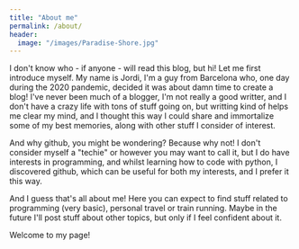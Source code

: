 ```yaml
---
title: "About me"
permalink: /about/
header:
  image: "/images/Paradise-Shore.jpg"
---
```


I don't know who - if anyone - will read this blog, but hi! Let me first introduce myself. My name is Jordi, I'm a guy from Barcelona who, one day during the 2020 pandemic, decided it was about damn time to create a blog! I've never been much of a blogger, I'm not really a good writter, and I don't have a crazy life with tons of stuff going on, but writting kind of helps me clear my mind, and I thought this way I could share and immortalize some of my best memories, along with other stuff I consider of interest.

And why github, you might be wondering? Because why not! I don't consider myself a "techie" or however you may want to call it, but I do have interests in programming, and whilst learning how to code with python, I discovered github, which can be useful for both my interests, and I prefer it this way.

And I guess that's all about me! Here you can expect to find stuff related to programming (very basic), personal travel or train running. Maybe in the future I'll post stuff about other topics, but only if I feel confident about it.

Welcome to my page!
